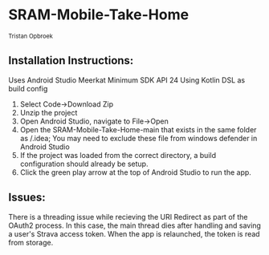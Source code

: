 # SRAM-Mobile-Take-Home
<sub>Tristan Opbroek</sub>

## Installation Instructions:
Uses Android Studio Meerkat
Minimum SDK API 24
Using Kotlin DSL as build config


1. Select Code->Download Zip
2. Unzip the project
3. Open Android Studio, navigate to File->Open
4. Open the SRAM-Mobile-Take-Home-main that exists in the same folder as /.idea; You may need to exclude these file from windows defender in Android Studio
5. If the project was loaded from the correct directory, a build configuration should already be setup.
6. Click the green play arrow at the top of Android Studio to run the app.

## Issues:
There is a threading issue while recieving the URI Redirect as part of the OAuth2 process. In this case, the main thread dies after handling and saving a user's Strava access token. When the app is relaunched, the token is read from storage.
